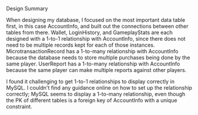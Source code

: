 Design Summary

When designing my database, I focused on the most important data table first, in this case AccountInfo, and built out the connections between other tables from there. Wallet, LoginHistory, and GameplayStats are each designed with a 1-to-1 relationship with AccountInfo, since there does not need to be multiple records kept for each of those instances. MicrotransactionRecord has a 1-to-many relationship with AccountInfo because the database needs to store multiple purchases being done by the same player. UserReport has a 1-to-many relationship with AccountInfo because the same player can make multiple reports against other players. 

I found it challenging to get 1-to-1 relationships to display correctly in MySQL. I couldn't find any guidance online on how to set up the relationship correctly; MySQL seems to display a 1-to-many relationship, even though the PK of different tables is a foreign key of AccountInfo with a unique constraint.
